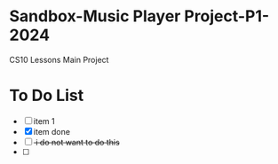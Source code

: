 # Sandbox-Music Player Project-P1-2024
CS10 Lessons Main Project

# To Do List
-[ ] item 1
-[x] item done
-[ ] <del> i do not want to do this
-[ ]
